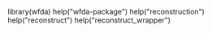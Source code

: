 library(wfda)
help("wfda-package")
help("reconstruction")
help("reconstruct")
help("reconstruct_wrapper")
